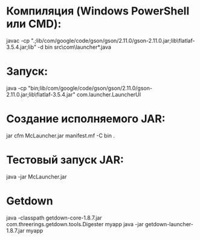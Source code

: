 # Компиляция (Windows PowerShell или CMD):
javac -cp ".;lib/com/google/code/gson/gson/2.11.0/gson-2.11.0.jar;lib\flatlaf-3.5.4.jar;lib" -d bin src\com\launcher\*.java

# Запуск:
java -cp "bin;lib/com/google/code/gson/gson/2.11.0/gson-2.11.0.jar;lib\flatlaf-3.5.4.jar" com.launcher.LauncherUI

# Создание исполняемого JAR:
jar cfm McLauncher.jar manifest.mf -C bin .

# Тестовый запуск JAR:
java -jar McLauncher.jar

# Getdown
java -classpath getdown-core-1.8.7.jar com.threerings.getdown.tools.Digester myapp
java -jar getdown-launcher-1.8.7.jar myapp